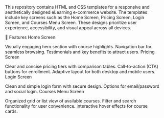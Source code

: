 This repository contains HTML and CSS templates for a responsive and aesthetically designed eLearning e-commerce website. The templates include key screens such as the Home Screen, Pricing Screen, Login Screen, and Courses Menu Screen. These designs prioritize user experience, accessibility, and visual appeal across all devices.

🎨 Features
Home Screen

Visually engaging hero section with course highlights.
Navigation bar for seamless browsing.
Testimonials and key benefits to attract users.
Pricing Screen

Clear and concise pricing tiers with comparison tables.
Call-to-action (CTA) buttons for enrollment.
Adaptive layout for both desktop and mobile users.
Login Screen

Clean and simple login form with secure design.
Options for email/password and social login.
Courses Menu Screen

Organized grid or list view of available courses.
Filter and search functionality for user convenience.
Interactive hover effects for course cards.
